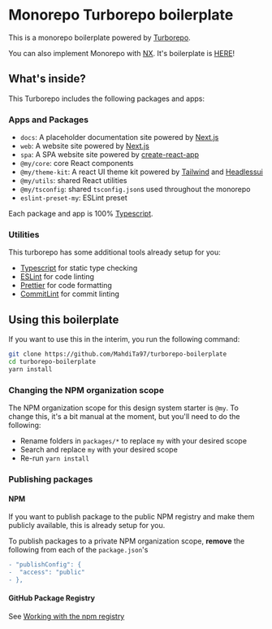 # Monorepo Turborepo boilerplate

This is a monorepo boilerplate powered by [Turborepo](https://turborepo.org/).

You can also implement Monorepo with [NX](https://nx.dev/). It's boilerplate is [HERE](https://github.com/MahdiTa97/nx-next-react-boilerplate)!

## What's inside?

This Turborepo includes the following packages and apps:

### Apps and Packages

- `docs`: A placeholder documentation site powered by [Next.js](https://nextjs.org)
- `web`: A website site powered by [Next.js](https://nextjs.org)
- `spa`: A SPA website site powered by [create-react-app](https://create-react-app.dev/)
- `@my/core`: core React components
- `@my/theme-kit`: A react UI theme kit powered by [Tailwind](https://tailwindcss.com/) and [Headlessui](https://headlessui.dev)
- `@my/utils`: shared React utilities
- `@my/tsconfig`: shared `tsconfig.json`s used throughout the monorepo
- `eslint-preset-my`: ESLint preset

Each package and app is 100% [Typescript](https://www.typescriptlang.org/).

### Utilities

This turborepo has some additional tools already setup for you:

- [Typescript](https://www.typescriptlang.org/) for static type checking
- [ESLint](https://eslint.org/) for code linting
- [Prettier](https://prettier.io) for code formatting
- [CommitLint](https://commitlint.js.org/#/) for commit linting

## Using this boilerplate

If you want to use this in the interim, you run the following command:

```sh
git clone https://github.com/MahdiTa97/turborepo-boilerplate
cd turborepo-boilerplate
yarn install
```

### Changing the NPM organization scope

The NPM organization scope for this design system starter is `@my`. To change this, it's a bit manual at the moment, but you'll need to do the following:

- Rename folders in `packages/*` to replace `my` with your desired scope
- Search and replace `my` with your desired scope
- Re-run `yarn install`

### Publishing packages

#### NPM

If you want to publish package to the public NPM registry and make them publicly available, this is already setup for you.

To publish packages to a private NPM organization scope, **remove** the following from each of the `package.json`'s

```diff
- "publishConfig": {
-  "access": "public"
- },
```

#### GitHub Package Registry

See [Working with the npm registry](https://docs.github.com/en/packages/working-with-a-github-packages-registry/working-with-the-npm-registry#publishing-a-package-using-publishconfig-in-the-packagejson-file)
